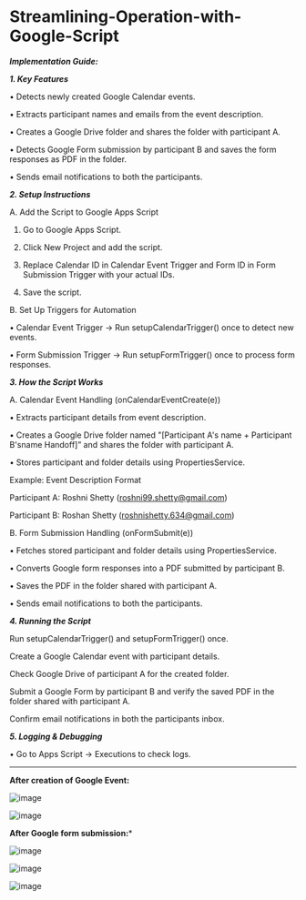 # Streamlining-Operation-with-Google-Script

***Implementation Guide:***

***1. Key Features***
    
• Detects newly created Google Calendar events.

• Extracts participant names and emails from the event description.

• Creates a Google Drive folder and shares the folder with participant A.

• Detects Google Form submission by participant B and saves the form responses as PDF in the folder.

• Sends email notifications to both the participants.

***2. Setup Instructions***
    
A. Add the Script to Google Apps Script

  1. Go to Google Apps Script.
     
  2. Click New Project and add the script.
     
  3. Replace Calendar ID in Calendar Event Trigger and Form ID in Form Submission Trigger with your actual IDs.
     
  4. Save the script.
   
B. Set Up Triggers for Automation

  • Calendar Event Trigger → Run setupCalendarTrigger() once to detect new events.
  
  • Form Submission Trigger → Run setupFormTrigger() once to process form responses.

***3. How the Script Works***
    
A. Calendar Event Handling (onCalendarEventCreate(e))

  • Extracts participant details from event description.
  
  • Creates a Google Drive folder named "[Participant A's name + Participant B'sname Handoff]” and shares the folder with participant A.
  
  • Stores participant and folder details using PropertiesService.

Example: Event Description Format

  Participant A: Roshni Shetty (roshni99.shetty@gmail.com)
  
  Participant B: Roshan Shetty (roshnishetty.634@gmail.com)

B. Form Submission Handling (onFormSubmit(e))

  • Fetches stored participant and folder details using PropertiesService.
  
  • Converts Google form responses into a PDF submitted by participant B.
  
  • Saves the PDF in the folder shared with participant A.
  
  • Sends email notifications to both the participants.
  
***4. Running the Script***
    
   Run setupCalendarTrigger() and setupFormTrigger() once.
   
   Create a Google Calendar event with participant details.
   
   Check Google Drive of participant A for the created folder.
   
   Submit a Google Form by participant B and verify the saved PDF in the folder shared with participant A.
   
   Confirm email notifications in both the participants inbox.
   
***5. Logging & Debugging***
    
• Go to Apps Script → Executions to check logs.



---------------------------------------------------------------------------------------------------------------------
**After creation of Google Event:**

![image](https://github.com/user-attachments/assets/9fcdb09f-3687-4b96-8d85-0c0f55b9dd2c)

![image](https://github.com/user-attachments/assets/49f9a6c0-3c16-46fe-9633-d8b7a71cfc5e)


**After Google form submission:***

![image](https://github.com/user-attachments/assets/bdc76d68-964e-4bbf-8407-bd33be5d237d)


![image](https://github.com/user-attachments/assets/fe12cce5-8da1-4934-8260-e33eec61c74b)


![image](https://github.com/user-attachments/assets/581c3fa0-31b2-4ae4-b910-f45f0ba2a581)


